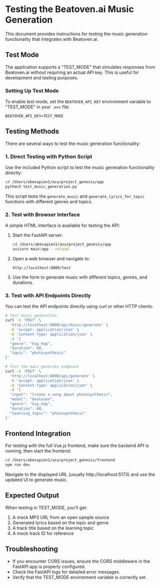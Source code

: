 # Testing the Beatoven.ai Music Generation

This document provides instructions for testing the music generation functionality that integrates with Beatoven.ai.

## Test Mode

The application supports a "TEST_MODE" that simulates responses from Beatoven.ai without requiring an actual API key. This is useful for development and testing purposes.

### Setting Up Test Mode

To enable test mode, set the `BEATOVEN_API_KEY` environment variable to "TEST_MODE" in your `.env` file:

```
BEATOVEN_API_KEY=TEST_MODE
```

## Testing Methods

There are several ways to test the music generation functionality:

### 1. Direct Testing with Python Script

Use the included Python script to test the music generation functionality directly:

```bash
cd /Users/abesapien1/asu/project_genesis/app
python3 test_music_generation.py
```

This script tests the `generate_music` and `generate_lyrics_for_topic` functions with different genres and topics.

### 2. Test with Browser Interface

A simple HTML interface is available for testing the API:

1. Start the FastAPI server:
   ```bash
   cd /Users/abesapien1/asu/project_genesis/app
   uvicorn main:app --reload
   ```

2. Open a web browser and navigate to:
   ```
   http://localhost:8000/test
   ```

3. Use the form to generate music with different topics, genres, and durations.

### 3. Test with API Endpoints Directly

You can test the API endpoints directly using curl or other HTTP clients:

```bash
# Test music generation
curl -X 'POST' \
  'http://localhost:8000/api/music/generate' \
  -H 'accept: application/json' \
  -H 'Content-Type: application/json' \
  -d '{
  "genre": "hip_hop",
  "duration": 60,
  "topic": "photosynthesis"
}'

# Test the main generate endpoint
curl -X 'POST' \
  'http://localhost:8000/api/generate' \
  -H 'accept: application/json' \
  -H 'Content-Type: application/json' \
  -d '{
  "input": "Create a song about photosynthesis",
  "model": "beatoven",
  "genre": "hip_hop",
  "duration": 60,
  "learning_topic": "photosynthesis"
}'
```

## Frontend Integration

For testing with the full Vue.js frontend, make sure the backend API is running, then start the frontend:

```bash
cd /Users/abesapien1/asu/project_genesis/frontend
npm run dev
```

Navigate to the displayed URL (usually http://localhost:5173) and use the updated UI to generate music.

## Expected Output

When testing in TEST_MODE, you'll get:

1. A mock MP3 URL from an open sample source
2. Generated lyrics based on the topic and genre
3. A track title based on the learning topic
4. A mock track ID for reference

## Troubleshooting

- If you encounter CORS issues, ensure the CORS middleware in the FastAPI app is properly configured.
- Check the FastAPI logs for detailed error messages.
- Verify that the TEST_MODE environment variable is correctly set.
